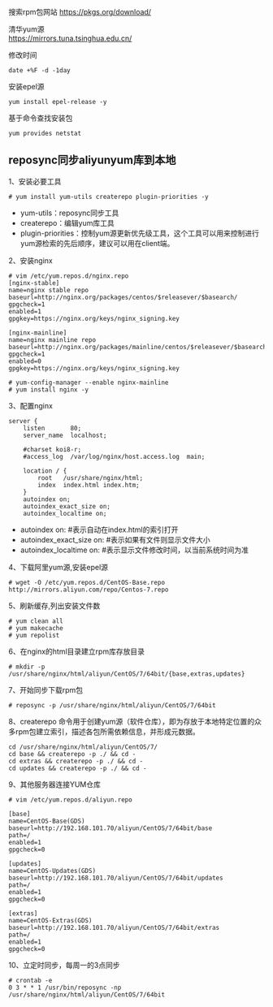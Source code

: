 搜索rpm包网站
https://pkgs.org/download/  

清华yum源  
https://mirrors.tuna.tsinghua.edu.cn/  

修改时间  
```
date +%F -d -1day  
```  

安装epel源  
```
yum install epel-release -y  
```  

基于命令查找安装包  
```
yum provides netstat  
```

reposync同步aliyunyum库到本地  
---
1、安装必要工具  
```
# yum install yum-utils createrepo plugin-priorities -y
```  
- yum-utils：reposync同步工具  
- createrepo：编辑yum库工具  
- plugin-priorities：控制yum源更新优先级工具，这个工具可以用来控制进行yum源检索的先后顺序，建议可以用在client端。  

2、安装nginx  
```
# vim /etc/yum.repos.d/nginx.repo
[nginx-stable]
name=nginx stable repo
baseurl=http://nginx.org/packages/centos/$releasever/$basearch/
gpgcheck=1
enabled=1
gpgkey=https://nginx.org/keys/nginx_signing.key

[nginx-mainline]
name=nginx mainline repo
baseurl=http://nginx.org/packages/mainline/centos/$releasever/$basearch/
gpgcheck=1
enabled=0
gpgkey=https://nginx.org/keys/nginx_signing.key

# yum-config-manager --enable nginx-mainline
# yum install nginx -y
```  

3、配置nginx  
```
server {
    listen       80;
    server_name  localhost;

    #charset koi8-r;
    #access_log  /var/log/nginx/host.access.log  main;

    location / {
        root   /usr/share/nginx/html;
        index  index.html index.htm;
    }
    autoindex on;
    autoindex_exact_size on;
    autoindex_localtime on;
```  
- autoindex on: #表示自动在index.html的索引打开  
- autoindex_exact_size on: #表示如果有文件则显示文件大小  
- autoindex_localtime on: #表示显示文件修改时间，以当前系统时间为准  

4、下载阿里yum源,安装epel源  
```
# wget -O /etc/yum.repos.d/CentOS-Base.repo http://mirrors.aliyun.com/repo/Centos-7.repo
```  

5、刷新缓存,列出安装文件数  
```
# yum clean all
# yum makecache
# yum repolist
```  

6、在nginx的html目录建立rpm库存放目录  
```
# mkdir -p /usr/share/nginx/html/aliyun/CentOS/7/64bit/{base,extras,updates}
```  

7、开始同步下载rpm包  
```  
# reposync -p /usr/share/nginx/html/aliyun/CentOS/7/64bit
```  

8、createrepo 命令用于创建yum源（软件仓库），即为存放于本地特定位置的众多rpm包建立索引，描述各包所需依赖信息，并形成元数据。    
```
cd /usr/share/nginx/html/aliyun/CentOS/7/
cd base && createrepo -p ./ && cd -
cd extras && createrepo -p ./ && cd -
cd updates && createrepo -p ./ && cd -
```  

9、其他服务器连接YUM仓库  
```
# vim /etc/yum.repos.d/aliyun.repo
 
[base]
name=CentOS-Base(GDS)
baseurl=http://192.168.101.70/aliyun/CentOS/7/64bit/base
path=/
enabled=1
gpgcheck=0
 
[updates]
name=CentOS-Updates(GDS)
baseurl=http://192.168.101.70/aliyun/CentOS/7/64bit/updates
path=/
enabled=1
gpgcheck=0
 
[extras]
name=CentOS-Extras(GDS)
baseurl=http://192.168.101.70/aliyun/CentOS/7/64bit/extras
path=/
enabled=1
gpgcheck=0
```  

10、立定时同步，每周一的3点同步  
```
# crontab -e
0 3 * * 1 /usr/bin/reposync -np   /usr/share/nginx/html/aliyun/CentOS/7/64bit
```  
